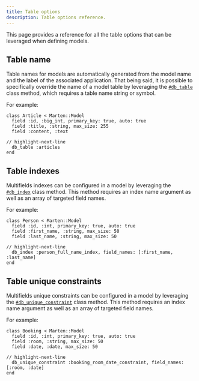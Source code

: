 ```yaml
---
title: Table options
description: Table options reference.
---
```


This page provides a reference for all the table options that can be leveraged when defining models.

## Table name

Table names for models are automatically generated from the model name and the label of the associated application. That being said, it is possible to specifically override the name of a model table by leveraging the [`#db_table`](pathname:///api/0.4/Marten/DB/Model/Table/ClassMethods.html#db_table(db_table%3AString|Symbol)-instance-method) class method, which requires a table name string or symbol.

For example:

```crystal
class Article < Marten::Model
  field :id, :big_int, primary_key: true, auto: true
  field :title, :string, max_size: 255
  field :content, :text

// highlight-next-line
  db_table :articles
end
```

## Table indexes

Multifields indexes can be configured in a model by leveraging the [`#db_index`](pathname:///api/0.4/Marten/DB/Model/Table/ClassMethods.html#db_index(name%3AString|Symbol%2Cfield_names%3AArray(String)|Array(Symbol))%3ANil-instance-method) class method. This method requires an index name argument as well as an array of targeted field names.

For example:

```crystal
class Person < Marten::Model
  field :id, :int, primary_key: true, auto: true
  field :first_name, :string, max_size: 50
  field :last_name, :string, max_size: 50

// highlight-next-line
  db_index :person_full_name_index, field_names: [:first_name, :last_name]
end
```

## Table unique constraints

Multifields unique constraints can be configured in a model by leveraging the [`#db_unique_constraint`](pathname:///api/0.4/Marten/DB/Model/Table/ClassMethods.html#db_unique_constraint(name%3AString|Symbol%2Cfield_names%3AArray(String)|Array(Symbol))%3ANil-instance-method) class method. This method requires an index name argument as well as an array of targeted field names.

For example:

```crystal
class Booking < Marten::Model
  field :id, :int, primary_key: true, auto: true
  field :room, :string, max_size: 50
  field :date, :date, max_size: 50

// highlight-next-line
  db_unique_constraint :booking_room_date_constraint, field_names: [:room, :date]
end
```
